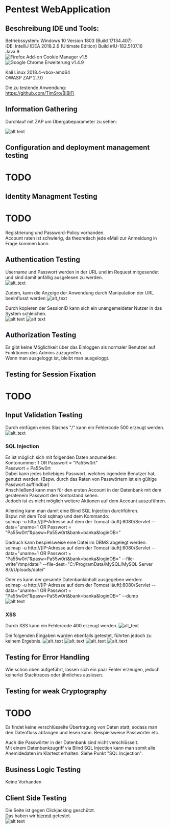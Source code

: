 # Pentest WebApplication

## Beschreibung IDE und Tools:
Betriebssystem: Windows 10 Version 1803 (Build 17134.407)  
IDE: IntelliJ IDEA 2018.2.6 (Ultimate Edition) Build #IU-182.5107.16  
Java 9  
![Firefox Add-on Cookie Manager v1.5](https://addons.mozilla.org/de/firefox/addon/a-cookie-manager/)
![Google Chrome Erweiterung v1.4.9](https://chrome.google.com/webstore/detail/editthiscookie/fngmhnnpilhplaeedifhccceomclgfbg?hl=de)

Kali Linux  2018.4-vbox-amd64  
OWASP ZAP 2.7.0 

Die zu testende Anwendung:  
https://github.com/TimSro/BiBiFi

## Information Gathering
Durchlauf mit ZAP um Übergabeparameter zu sehen:

![alt text](https://github.com/Vituratic/ATMWebApplication/blob/master/screenshots/info_gathering/ZAP_Scan.png)
      
## Configuration and deployment management testing
# TODO

## Identity Managment Testing
# TODO
Registrierung und Password-Policy vorhanden.  
Account raten ist schwierig, da theoretisch jede eMail zur Anmeldung in Frage kommen kann.   

## Authentication Testing
Username und Passwort werden in der URL und im Request mitgesendet und sind damit anfällig ausgelesen zu werden.  
![alt_text](https://github.com/Vituratic/ATMWebApplication/blob/master/screenshots/auth/ZAP_Auth_Test.png)

Zudem, kann die Anzeige der Anwendung durch Manipulation der URL beeinflusst werden
![alt_text](https://github.com/Vituratic/ATMWebApplication/blob/master/screenshots/auth/URL_manipulation.png)

Durch kopieren der SessionID kann sich ein unangemeldeter Nutzer in das System schleichen.  
![alt text](https://github.com/Vituratic/ATMWebApplication/blob/master/screenshots/session/sessionGcCookieTool.png)
![alt text](https://github.com/Vituratic/ATMWebApplication/blob/master/screenshots/session/sessionSuccessfulHijack.png)

## Authorization Testing
Es gibt keine Möglichkeit über das Einloggen als normaler Benutzer auf Funktionen des Admins zuzugreifen.  
Wenn man ausgeloggt ist, bleibt man ausgeloggt.

## Testing for Session Fixation
# TODO

## Input Validation Testing
Durch einfügen eines Slashes "/" kann ein Fehlercode 500 erzeugt werden.
![alt_text](https://github.com/Vituratic/ATMWebApplication/blob/master/screenshots/input_validation/url_manipulation.png)

### SQL Injection
Es ist möglich sich mit folgenden Daten anzumelden:  
Kontonummer: 1 OR Passwort = "Pa55w0rt"  
Passwort = Pa55w0rt  
Dabei kann jedes beliebiges Passwort, welches irgendein Benutzer hat, genutzt werden. (Bspw. durch das Raten von Passwörtern ist ein gültige Passwort auffindbar)  
Anschließend kann man für den ersten Account in der Datenbank mit dem geratenem Passwort den Kontostand sehen.  
Jedoch ist es nicht möglich weitere Aktionen auf dem Account auszuführen.  

Allerding kann man damit eine Blind SQL Injection durchführen.  
Bspw. mit dem Tool sqlmap und dem Kommando:  
sqlmap -u http://[IP-Adresse auf dem der Tomcat läuft]:8080/Servlet --data="uname=1 OR Passwort = \"Pa55w0rt\"&pasw=Pa55w0rt&bank=banka&loginOB="  

Dadruch kann bespielsweise eine Datei im DBMS abgelegt werden:  
sqlmap -u http://[IP-Adresse auf dem der Tomcat läuft]:8080/Servlet --data="uname=1 OR Passwort = \"Pa55w0rt\"&pasw=Pa55w0rt&bank=banka&loginOB=" --file-write"/tmp/datei" --file-dest="C:/ProgramData/MySQL/MySQL Server 8.0/Uploads/datei"  

Oder es kann der gesamte Datenbankinhalt ausgegeben werden:  
sqlmap -u http://[IP-Adresse auf dem der Tomcat läuft]:8080/Servlet --data="uname=1 OR Passwort = \"Pa55w0rt\"&pasw=Pa55w0rt&bank=banka&loginOB=" --dump  
![alt text](https://github.com/RocketJulia/Pentest/blob/master/Screenshots/SQL_Injection.png) 

### XSS
Durch XSS kann ein Fehlercode 400 erzeugt werden.
![alt_text](https://github.com/Vituratic/ATMWebApplication/blob/master/screenshots/input_validation/xss_400.png)

Die folgenden Eingaben wurden ebenfalls getestet, führten jedoch zu keinem Ergebnis.
![alt_text](https://github.com/Vituratic/ATMWebApplication/blob/master/screenshots/input_validation/xss_noResult_01.png)
![alt_text](https://github.com/Vituratic/ATMWebApplication/blob/master/screenshots/input_validation/xss_noResult_02.png)
![alt_text](https://github.com/Vituratic/ATMWebApplication/blob/master/screenshots/input_validation/xss_noResult_03.png)
![alt_text](https://github.com/Vituratic/ATMWebApplication/blob/master/screenshots/input_validation/xss_noResult_04.png)

## Testing for Error Handling
Wie schon oben aufgeführt, lassen sich ein paar Fehler erzeugen, jedoch keinerlei Stacktraces oder ähnliches auslesen.

## Testing for weak Cryptography
# TODO
Es findet keine verschlüsselte Übertragung von Daten statt, sodass man den Datenfluss abfangen und lesen kann. 
Beispielsweise Passwörter etc.  

Auch die Passwörter in der Datenbank sind nicht verschlüsselt.  
Mit einem Datenbankzugriff via Blind SQL Injection kann man somit alle Anemldedaten im Klartext erhalten. 
Siehe Punkt "SQL Incjection".

## Business Logic Testing
Keine Vorhanden

## Client Side Testing
Die Seite ist gegen Clickjacking geschützt.  
Das haben wir [hiermit](https://github.com/RocketJulia/Pentest/tree/master/Dateien/Clickjacking.html) getestet.  
![alt text](https://github.com/Vituratic/ATMWebApplication/blob/master/screenshots/client_side/Clickjacking.png)
